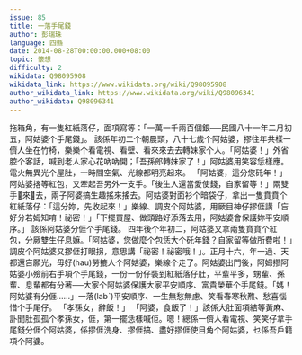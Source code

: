 ```yaml
---
issue: 85
title: 一落手尾錢
author: 彭瑞珠
language: 四縣
date: 2014-08-28T00:00:00.000+08:00
topic: 懷想
difficulty: 2
wikidata: Q98095908
wikidata_link: https://www.wikidata.org/wiki/Q98095908
author_wikidata_link: https://www.wikidata.org/wiki/Q98096341
author_wikidata: Q98096341
---
```

拖箱角，有一隻紅紙落仔，面項寫等：「一萬一千兩百個銀──民國八十一年二月初五，阿姑婆个手尾錢」。
該係年初二个朝晨頭，八十七歲个阿姑婆，摎往年共樣一儕人坐在竹椅，樂樂个看電視、看壁、看來來去去轉妹家个人。「阿姑婆！」外省腔个客話，喊到老人家心花吶吶開；「吾孫郎轉妹家了！」阿姑婆用笑容恁樣應。電火無異光个屋肚，一時間空氣、光線都明亮起來。
「阿姑婆，這分您矺年！」阿姑婆揢等紅包，又牽起吾另外一支手。「後生人還當愛使錢，自家留等！」兩雙手𢱤來𢱤去，兩子阿婆搞生趣搖來搖去。阿姑婆對面衫个暗袋仔，拿出一隻賁賁个紅紙落仔：「這分妳，先收起來！」樂線、調皮个阿姑婆，用厥目神仔摎𠊎講「吂好分若姆知唷！祕密！」「下擺買屋、做頭路好添落去用，阿姑婆會保護妳平安順序。」
該係阿姑婆分𠊎个手尾錢。
四年後个年初二，阿姑婆又拿兩隻賁賁个紅包，分厥雙生仔息嫲。「阿姑婆，您做麼个包恁大个矺年錢？自家留等做所費啦！」調皮个阿姑婆又摎𠊎打眼拐，意思講「祕密！祕密哦！」。正月十六，年一過、天都還吂願光，毋好(hau)勞摝人个阿姑婆，樂線个走了。阿姑婆出門後，阿姆摎阿姑婆小殮前右手項个手尾錢，一份一份仔裝到紅紙落仔肚，平輩平多，甥輩、孫輩、息輩都有分著──大家个阿姑婆保護大家平安順序、富貴榮華个手尾錢。「媽！阿姑婆有分𠊎……」一落(labˋ)平安順序、一生無愁無慮、笑看春寒秋㸐、愁喜惱惜个手尾仔。
「孝孫女，辭飯！」
「阿婆，食飯了！」該係大肚面項結等黃麻、訃聞肚孤孤个孝孫女，𠊎，第一擺恁樣喊佢。嗯！總係一儕人看電視、笑笑仔拿手尾錢分𠊎个阿姑婆，係摎𠊎洗身、摎𠊎搞、盡好摎𠊎使目角个阿姑婆，乜係吾戶籍項个阿婆。